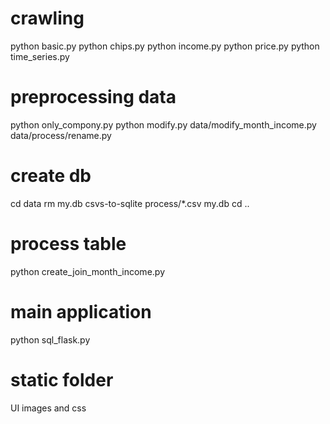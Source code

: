 
# crawling

python basic.py
python chips.py
python income.py
python price.py
python time_series.py

# preprocessing data

python only_compony.py
python modify.py
data/modify_month_income.py
data/process/rename.py

# create db

cd data
rm my.db
csvs-to-sqlite process/*.csv my.db
cd ..

# process table
python create_join_month_income.py

# main application
python sql_flask.py

# static folder
UI images and css